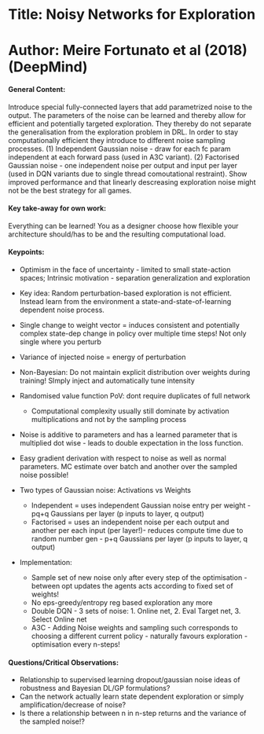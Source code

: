 # Title: Noisy Networks for Exploration

# Author: Meire Fortunato et al (2018) (DeepMind)

#### General Content:
Introduce special fully-connected layers that add parametrized noise to the output. The parameters of the noise can be learned and thereby allow for efficient and potentially targeted exploration. They thereby do not separate the generalisation from the exploration problem in DRL. In order to stay computationally efficient they introduce to different noise sampling processes. (1) Independent Gaussian noise - draw for each fc param independent at each forward pass (used in A3C variant). (2) Factorised Gaussian noise - one independent noise per output and input per layer (used in DQN variants due to single thread comoutational restraint). Show improved performance and that linearly descreasing exploration noise might not be the best strategy for all games.


#### Key take-away for own work:
Everything can be learned! You as a designer choose how flexible your architecture should/has to be and the resulting computational load.


#### Keypoints:

* Optimism in the face of uncertainty - limited to small state-action spaces; Intrinsic motivation - separation generalization and exploration

* Key idea: Random perturbation-based exploration is not efficient. Instead learn from the environment a state-and-state-of-learning dependent noise process.

* Single change to weight vector = induces consistent and potentially complex state-dep change in policy over multiple time steps! Not only single where you perturb

* Variance of injected noise = energy of perturbation

* Non-Bayesian: Do not maintain explicit distribution over weights during training! SImply inject and automatically tune intensity

* Randomised value function PoV: dont require duplicates of full network
    * Computational complexity usually still dominate by activation multiplications and not by the sampling process

* Noise is additive to parameters and has a learned parameter that is multiplied dot wise - leads to double expectation in the loss function.

* Easy gradient derivation with respect to noise as well as normal parameters. MC estimate over batch and another over the sampled noise possible!

* Two types of Gaussian noise: Activations vs Weights
    * Independent = uses independent Gaussian noise entry per weight - pq+q Gaussians per layer (p inputs to layer, q output)
    * Factorised = uses an independent noise per each output and another per each input (per layer!)- reduces compute time due to random number gen - p+q Gaussians per layer (p inputs to layer, q output)

* Implementation:
    * Sample set of new noise only after every step of the optimisation - between opt updates the agents acts according to fixed set of weights!
    * No eps-greedy/entropy reg based exploration any more
    * Double DQN - 3 sets of noise: 1. Online net, 2. Eval Target net, 3. Select Online net
    * A3C - Adding Noise weights and sampling such corresponds to choosing a different current policy - naturally favours exploration - optimisation every n-steps!

#### Questions/Critical Observations:

* Relationship to supervised learning dropout/gaussian noise ideas of robustness and Bayesian DL/GP formulations?
* Can the network actually learn state dependent exploration or simply amplification/decrease of noise?
* Is there a relationship between n in n-step returns and the variance of the sampled noise!?
